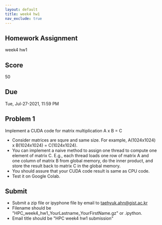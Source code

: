 ```yaml
---
layout: default
title: week4 hw1
nav_exclude: true
---
```

## Homework Assignment
week4 hw1

## Score
50

## Due
Tue, Jul-27-2021, 11:59 PM 

## Problem 1
Implement a CUDA code for matrix multiplication A x B = C

- Consider matrices are squre and same size. For example, A(1024x1024) x B(1024x1024) = C(1024x1024).
- You can implement a naive method to assign one thread to compute one element of matrix C. E.g., each thread loads one row of matrix A and one column of matrix B from global memory, do the inner product, and store the result back to matrix C in the global memory. 
- You should assure that your CUDA code result is same as CPU code.
- Test it on Google Colab. 


## Submit
- Submit a zip file or ipyphone file by email to taehyuk.ahn@gist.ac.kr
- Filename should be "HPC_week4_hw1_YourLastname_YourFirstName.gz" or .ipython.
- Email title should be "HPC week4 hw1 submission"
